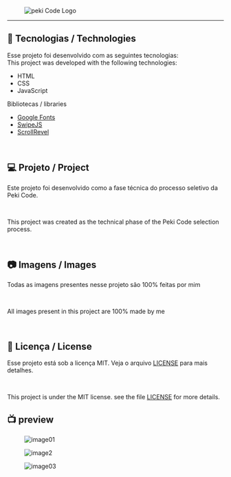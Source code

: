 <figure>
  <img src="#" alt="peki Code Logo">
  <figcaption></figcaption>
</figure>

---

## 🚀 Tecnologias / Technologies

Esse projeto foi desenvolvido com as seguintes tecnologias: 
<br>
This project was developed with the following technologies:

- HTML
- CSS
- JavaScript

Bibliotecas / libraries

- [Google Fonts](https://fonts.google.com/)
- [SwipeJS](https://github.com/nolimits4web/Swiper)
- [ScrollRevel](https://scrollrevealjs.org)

<br>

## 💻 Projeto / Project

Este projeto foi desenvolvido como a fase técnica do processo seletivo da Peki Code.

<br>

This project was created as the technical phase of the Peki Code selection process.

<br>

## 📷 Imagens / Images

Todas as imagens presentes nesse projeto são 100% feitas por mim 

<br>

All images present in this project are 100% made by me

<br>

## 📝 Licença / License

Esse projeto está sob a licença MIT. Veja o arquivo [LICENSE](.github/LICENSE.md) para mais detalhes.

<br>

This project is under the MIT license. see the file [LICENSE](.github/LICENSE.md) for more details.


## :tv: preview 


<figure>
  <img src="#" alt="image01">
  <figcaption></figcaption>
</figure>

<figure>
  <img src="#" alt="image2">
  <figcaption></figcaption>
</figure>

<figure>
  <img src="#" alt="image03">
  <figcaption></figcaption>
</figure>


